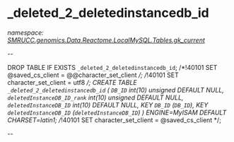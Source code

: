 ﻿# _deleted_2_deletedinstancedb_id
_namespace: [SMRUCC.genomics.Data.Reactome.LocalMySQL.Tables.gk_current](./index.md)_

--
 
 DROP TABLE IF EXISTS `_deleted_2_deletedinstancedb_id`;
 /*!40101 SET @saved_cs_client = @@character_set_client */;
 /*!40101 SET character_set_client = utf8 */;
 CREATE TABLE `_deleted_2_deletedinstancedb_id` (
 `DB_ID` int(10) unsigned DEFAULT NULL,
 `deletedInstanceDB_ID_rank` int(10) unsigned DEFAULT NULL,
 `deletedInstanceDB_ID` int(10) DEFAULT NULL,
 KEY `DB_ID` (`DB_ID`),
 KEY `deletedInstanceDB_ID` (`deletedInstanceDB_ID`)
 ) ENGINE=MyISAM DEFAULT CHARSET=latin1;
 /*!40101 SET character_set_client = @saved_cs_client */;
 
 --




